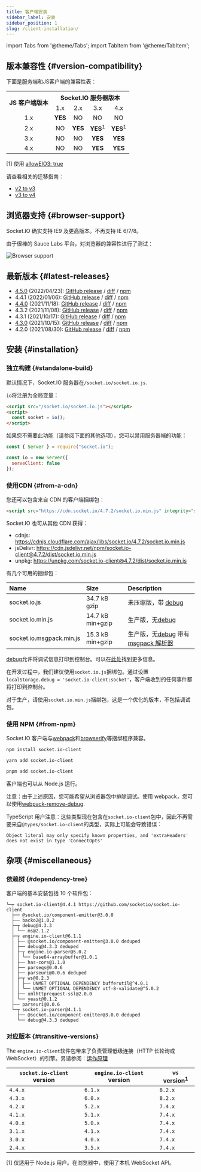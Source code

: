 ```yaml
---
title: 客户端安装
sidebar_label: 安装
sidebar_position: 1
slug: /client-installation/
---
```


import Tabs from '@theme/Tabs';
import TabItem from '@theme/TabItem';

## 版本兼容性 {#version-compatibility}

下面是服务端和JS客户端的兼容性表：

<table>
    <tr>
        <th rowspan="2">JS 客户端版本</th>
        <th colspan="4">Socket.IO 服务器版本</th>
    </tr>
    <tr>
        <td align="center">1.x</td>
        <td align="center">2.x</td>
        <td align="center">3.x</td>
        <td align="center">4.x</td>
    </tr>
    <tr>
        <td align="center">1.x</td>
        <td align="center"><b>YES</b></td>
        <td align="center">NO</td>
        <td align="center">NO</td>
        <td align="center">NO</td>
    </tr>
    <tr>
        <td align="center">2.x</td>
        <td align="center">NO</td>
        <td align="center"><b>YES</b></td>
        <td align="center"><b>YES</b><sup>1</sup></td>
        <td align="center"><b>YES</b><sup>1</sup></td>
    </tr>
    <tr>
        <td align="center">3.x</td>
        <td align="center">NO</td>
        <td align="center">NO</td>
        <td align="center"><b>YES</b></td>
        <td align="center"><b>YES</b></td>
    </tr>
    <tr>
        <td align="center">4.x</td>
        <td align="center">NO</td>
        <td align="center">NO</td>
        <td align="center"><b>YES</b></td>
        <td align="center"><b>YES</b></td>
    </tr>
</table>

[1] 使用 [allowEIO3: true](../../server-options.md#alloweio3)

请查看相关的迁移指南：

- [v2 to v3](../07-Migrations/migrating-from-2-to-3.md)
- [v3 to v4](../07-Migrations/migrating-from-3-to-4.md)

## 浏览器支持 {#browser-support}

Socket.IO 确实支持 IE9 及更高版本。不再支持 IE 6/7/8。

由于很棒的 Sauce Labs 平台，对浏览器的兼容性进行了测试：

![Browser support](/images/saucelabs.svg)

## 最新版本 {#latest-releases}

- [4.5.0](/blog/socket-io-4-5-0/) (2022/04/23): [GitHub release](https://github.com/socketio/socket.io-client/releases/tag/4.5.0) / [diff](https://github.com/socketio/socket.io-client/compare/4.4.1...4.5.0) / [npm](https://www.npmjs.com/package/socket.io-client/v/4.5.0)
- 4.4.1 (2022/01/06): [GitHub release](https://github.com/socketio/socket.io-client/releases/tag/4.4.1) / [diff](https://github.com/socketio/socket.io-client/compare/4.4.0...4.4.1) / [npm](https://www.npmjs.com/package/socket.io-client/v/4.4.1)
- [4.4.0](/blog/socket-io-4-4-0/) (2021/11/18): [GitHub release](https://github.com/socketio/socket.io-client/releases/tag/4.4.0) / [diff](https://github.com/socketio/socket.io-client/compare/4.3.2...4.4.0) / [npm](https://www.npmjs.com/package/socket.io-client/v/4.4.0)
- 4.3.2 (2021/11/08): [GitHub release](https://github.com/socketio/socket.io-client/releases/tag/4.3.2) / [diff](https://github.com/socketio/socket.io-client/compare/4.3.1...4.3.2) / [npm](https://www.npmjs.com/package/socket.io-client/v/4.3.2)
- 4.3.1 (2021/10/17): [GitHub release](https://github.com/socketio/socket.io-client/releases/tag/4.3.1) / [diff](https://github.com/socketio/socket.io-client/compare/4.3.0...4.3.1) / [npm](https://www.npmjs.com/package/socket.io-client/v/4.3.1)
- [4.3.0](/blog/socket-io-4-3-0/) (2021/10/15): [GitHub release](https://github.com/socketio/socket.io-client/releases/tag/4.3.0) / [diff](https://github.com/socketio/socket.io-client/compare/4.2.0...4.3.0) / [npm](https://www.npmjs.com/package/socket.io-client/v/4.3.0)
- 4.2.0 (2021/08/30): [GitHub release](https://github.com/socketio/socket.io-client/releases/tag/4.2.0) / [diff](https://github.com/socketio/socket.io-client/compare/4.1.3...4.2.0) / [npm](https://www.npmjs.com/package/socket.io-client/v/4.2.0)

## 安装 {#installation}

### 独立构建 {#standalone-build}

默认情况下，Socket.IO 服务器在`/socket.io/socket.io.js`.

`io`将注册为全局变量：

```html
<script src="/socket.io/socket.io.js"></script>
<script>
  const socket = io();
</script>
```

如果您不需要此功能（请参阅下面的其他选项），您可以禁用服务器端的功能：

```js
const { Server } = require("socket.io");

const io = new Server({
  serveClient: false
});
```

### 使用CDN {#from-a-cdn}

您还可以包含来自 CDN 的客户端捆绑包：

```html
<script src="https://cdn.socket.io/4.7.2/socket.io.min.js" integrity="sha384-mZLF4UVrpi/QTWPA7BjNPEnkIfRFn4ZEO3Qt/HFklTJBj/gBOV8G3HcKn4NfQblz" crossorigin="anonymous"></script>
```

Socket.IO 也可从其他 CDN 获得：

- cdnjs: https://cdnjs.cloudflare.com/ajax/libs/socket.io/4.7.2/socket.io.min.js
- jsDelivr: https://cdn.jsdelivr.net/npm/socket.io-client@4.7.2/dist/socket.io.min.js
- unpkg: https://unpkg.com/socket.io-client@4.7.2/dist/socket.io.min.js

有几个可用的捆绑包：

| Name              | Size             | Description |
|:------------------|:-----------------|:------------|
| socket.io.js               | 34.7 kB gzip     | 未压缩版，带 [debug](https://www.npmjs.com/package/debug)    |
| socket.io.min.js           | 14.7 kB min+gzip | 生产版，无[debug](https://www.npmjs.com/package/debug) |
| socket.io.msgpack.min.js   | 15.3 kB min+gzip | 生产版，无[debug](https://www.npmjs.com/package/debug) 带有 [msgpack 解析器](https://github.com/socketio/socket.io-msgpack-parser)    |

[debug](https://www.npmjs.com/package/debug)允许将调试信息打印到控制台。可以在[此处](../01-Documentation/logging-and-debugging.md)找到更多信息。

在开发过程中，我们建议使用`socket.io.js`捆绑包。通过设置`localStorage.debug = 'socket.io-client:socket'`，客户端收到的任何事件都将打印到控制台。

对于生产，请使用`socket.io.min.js`捆绑包，这是一个优化的版本，不包括调试包。

### 使用 NPM {#from-npm}

Socket.IO 客户端与[webpack](https://webpack.js.org/)和[browserify](http://browserify.org/)等捆绑程序兼容。

<Tabs groupId="pm">
  <TabItem value="npm" label="NPM" default>

```sh
npm install socket.io-client
```

  </TabItem>
  <TabItem value="yarn" label="Yarn">

```sh
yarn add socket.io-client
```

  </TabItem>
  <TabItem value="pnpm" label="pnpm">

```sh
pnpm add socket.io-client
```

  </TabItem>
</Tabs>

客户端也可以从 Node.js 运行。

注意：由于上述原因，您可能希望从浏览器包中排除调试。使用 webpack，您可以使用[webpack-remove-debug](https://github.com/johngodley/webpack-remove-debug).

TypeScript 用户注意：这些类型现在包含在`socket.io-client`包中，因此不再需要来自`@types/socket.io-client`的类型，实际上可能会导致错误：

```
Object literal may only specify known properties, and 'extraHeaders' does not exist in type 'ConnectOpts'
```

## 杂项 {#miscellaneous}

### 依赖树 {#dependency-tree}

客户端的基本安装包括 10 个软件包：

```
└─┬ socket.io-client@4.4.1 https://github.com/socketio/socket.io-client
  ├── @socket.io/component-emitter@3.0.0
  ├── backo2@1.0.2
  ├─┬ debug@4.3.3
  │ └── ms@2.1.2
  ├─┬ engine.io-client@6.1.1
  │ ├── @socket.io/component-emitter@3.0.0 deduped
  │ ├── debug@4.3.3 deduped
  │ ├─┬ engine.io-parser@5.0.2
  │ │ └── base64-arraybuffer@1.0.1
  │ ├── has-cors@1.1.0
  │ ├── parseqs@0.0.6
  │ ├── parseuri@0.0.6 deduped
  │ ├─┬ ws@8.2.3
  │ │ ├── UNMET OPTIONAL DEPENDENCY bufferutil@^4.0.1
  │ │ └── UNMET OPTIONAL DEPENDENCY utf-8-validate@^5.0.2
  │ ├── xmlhttprequest-ssl@2.0.0
  │ └── yeast@0.1.2
  ├── parseuri@0.0.6
  └─┬ socket.io-parser@4.1.1
    ├── @socket.io/component-emitter@3.0.0 deduped
    └── debug@4.3.3 deduped
```

### 对应版本 {#transitive-versions}

The `engine.io-client`软件包带来了负责管理低级连接（HTTP 长轮询或 WebSocket）的引擎。另请参阅：[运作原理](../01-Documentation/how-it-works.md)

| `socket.io-client` version | `engine.io-client` version | `ws` version<sup>1</sup> |
|----------------------------|----------------------------|--------------------------|
| `4.4.x`                    | `6.1.x`                    | `8.2.x`                  |
| `4.3.x`                    | `6.0.x`                    | `8.2.x`                  |
| `4.2.x`                    | `5.2.x`                    | `7.4.x`                  |
| `4.1.x`                    | `5.1.x`                    | `7.4.x`                  |
| `4.0.x`                    | `5.0.x`                    | `7.4.x`                  |
| `3.1.x`                    | `4.1.x`                    | `7.4.x`                  |
| `3.0.x`                    | `4.0.x`                    | `7.4.x`                  |
| `2.4.x`                    | `3.5.x`                    | `7.4.x`                  |

[1] 仅适用于 Node.js 用户。在浏览器中，使用了本机 WebSocket API。
